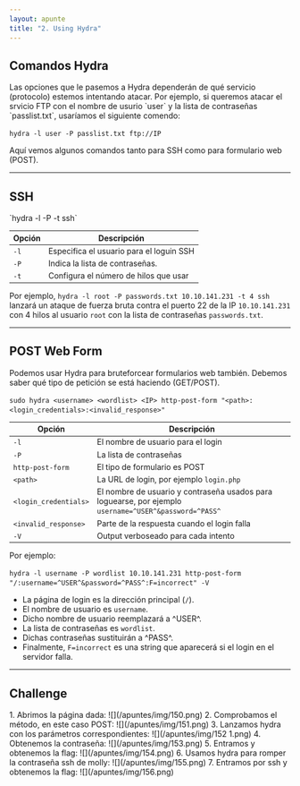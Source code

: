 ```yaml
---
layout: apunte
title: "2. Using Hydra"
---
```


<h2>Comandos Hydra</h2>
Las opciones que le pasemos a Hydra dependerán de qué servicio (protocolo) estemos intentando atacar. Por ejemplo, si queremos atacar el srvicio FTP con el nombre de usurio `user` y la lista de contraseñas `passlist.txt`, usaríamos el siguiente comendo:

`hydra -l user -P passlist.txt ftp://IP`

Aquí vemos algunos comandos tanto para SSH como para formulario web (POST).

---------------------------
<h2>SSH</h2>
`hydra -l <username> -P <full path to pass> <IP> -t <number> ssh`

| Opción | Descripción                              |
| ------ | ---------------------------------------- |
| `-l`   | Especifica el usuario para el loguin SSH |
| `-P`   | Indica la lista de contraseñas.          |
| `-t`   | Configura el número de hilos que usar    |
Por ejemplo, `hydra -l root -P passwords.txt 10.10.141.231 -t 4 ssh` lanzará un ataque de fuerza bruta contra el puerto 22 de la IP `10.10.141.231` con 4 hilos al usuario `root` con la lista de contraseñas `passwords.txt`.

-------------------------
<h2>POST Web Form</h2>
Podemos usar Hydra para bruteforcear formularios web también. Debemos saber qué tipo de petición se está haciendo (GET/POST).

`sudo hydra <username> <wordlist> <IP> http-post-form "<path>:<login_credentials>:<invalid_response>"`

| Opción                | Descripción                                                                                            |
| --------------------- | ------------------------------------------------------------------------------------------------------ |
| `-l`                  | El nombre de usuario para el login                                                                     |
| `-P`                  | La lista de contraseñas                                                                                |
| `http-post-form`      | El tipo de formulario es POST                                                                          |
| `<path>`              | La URL de login, por ejemplo `login.php`                                                               |
| `<login_credentials>` | El nombre de usuario y contraseña usados para loguearse, por ejemplo `username=^USER^&password=^PASS^` |
| `<invalid_response>`  | Parte de la respuesta cuando el login falla                                                            |
| `-V`                  | Output verboseado para cada intento                                                                    |
Por ejemplo:

`hydra -l username -P wordlist 10.10.141.231 http-post-form "/:username=^USER^&password=^PASS^:F=incorrect" -V`

- La página de login es la dirección principal (`/`).
- El nombre de usuario es `username`.
- Dicho nombre de usuario reemplazará a ^USER^.
- La lista de contraseñas es `wordlist`.
- Dichas contraseñas sustituirán a ^PASS^.
- Finalmente, `F=incorrect` es una string que aparecerá si el login en el servidor falla.

-----------------------
<h2>Challenge</h2>
1. Abrimos la página dada:
   ![](/apuntes/img/150.png)
2. Comprobamos el método, en este caso POST:
   ![](/apuntes/img/151.png)
3. Lanzamos hydra con los parámetros correspondientes:
   ![](/apuntes/img/152 1.png)
4. Obtenemos la contraseña:
   ![](/apuntes/img/153.png)
5. Entramos y obtenemos la flag:
   ![](/apuntes/img/154.png)
6. Usamos hydra para romper la contraseña ssh de molly:
   ![](/apuntes/img/155.png)
7. Entramos por ssh y obtenemos la flag:
   ![](/apuntes/img/156.png)

